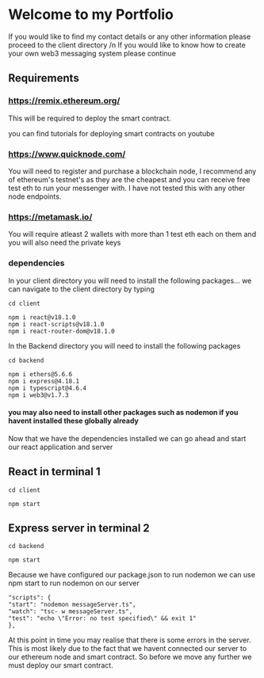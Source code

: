 # Welcome to my Portfolio

If you would like to find my contact details or any other information please proceed to the client directory /n
If you would like to know how to create your own web3 messaging system please continue

## Requirements

### https://remix.ethereum.org/ 
This will be required to deploy the smart contract. 
 
you can find tutorials for deploying smart contracts on youtube

### https://www.quicknode.com/
You will need to register and purchase a blockchain node, I recommend any of ethereum's testnet's as they are the cheapest and you can receive free test eth to run your messenger with.
I have not tested this with any other node endpoints.

### https://metamask.io/

You will require atleast 2 wallets with more than 1 test eth each on them and you will also need the private keys

### dependencies
In your client directory you will need to install the following packages...
we can navigate to the client directory by typing


    cd client

    npm i react@v18.1.0
    npm i react-scripts@v18.1.0
    npm i react-router-dom@v18.1.0

In the Backend directory you will need to install the following packages

    cd backend

    npm i ethers@5.6.6
    npm i express@4.18.1
    npm i typescript@4.6.4
    npm i web3@v1.7.3

#### you may also need to install other packages such as nodemon if you havent installed these globally already
Now that we have the dependencies installed we can go ahead and start our react application and server

## React in terminal 1

    cd client

    npm start

## Express server in terminal 2

    cd backend

    npm start

Because we have configured our package.json to run nodemon we can use npm start to run nodemon on our server

    "scripts": {
    "start": "nodemon messageServer.ts",
    "watch": "tsc- w messageServer.ts", 
    "test": "echo \"Error: no test specified\" && exit 1"
    },

At this point in time you may realise that there is some errors in the server. This is most likely due to the fact that we havent connected our server to our ethereum node and smart contract. So before we move any further we must deploy our smart contract.







